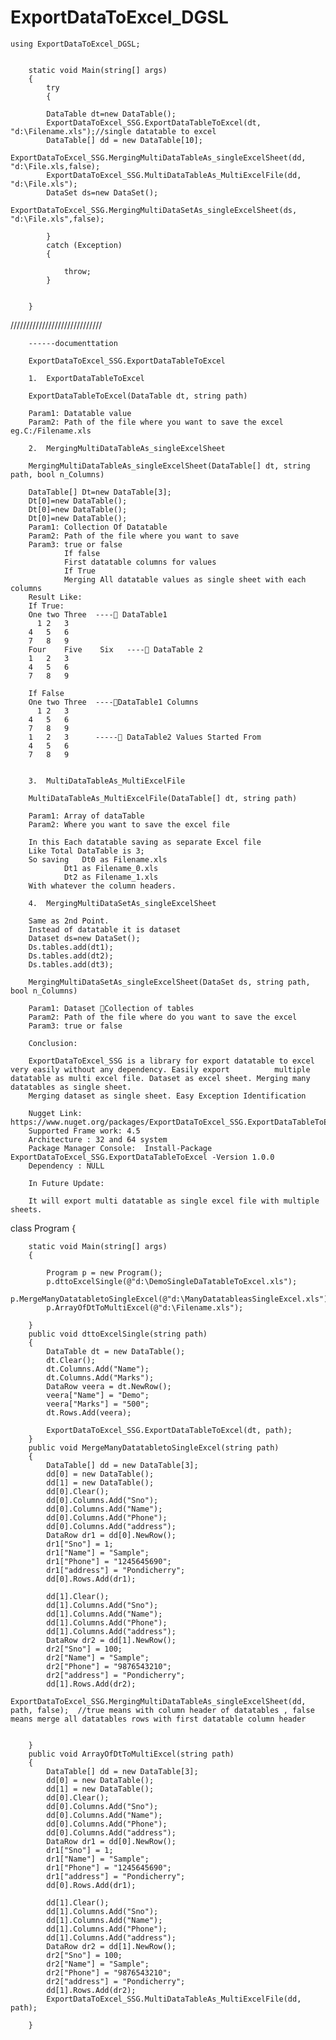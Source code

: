 # ExportDataToExcel_DGSL


	using ExportDataToExcel_DGSL;
	
	
        static void Main(string[] args)
        {
            try
            {
            
            DataTable dt=new DataTable();          
            ExportDataToExcel_SSG.ExportDataTableToExcel(dt, "d:\Filename.xls");//single datatable to excel
            DataTable[] dd = new DataTable[10];
            ExportDataToExcel_SSG.MergingMultiDataTableAs_singleExcelSheet(dd, "d:\File.xls,false);
            ExportDataToExcel_SSG.MultiDataTableAs_MultiExcelFile(dd, "d:\File.xls");           
            DataSet ds=new DataSet();
            ExportDataToExcel_SSG.MergingMultiDataSetAs_singleExcelSheet(ds, "d:\File.xls",false);
           
            }
            catch (Exception)
            {

                throw;
            }
	    
            
        }
/////////////////////////////



		------documenttation

		ExportDataToExcel_SSG.ExportDataTableToExcel

		1.	ExportDataTableToExcel

		ExportDataTableToExcel(DataTable dt, string path)

		Param1: Datatable value
		Param2: Path of the file where you want to save the excel eg.C:/Filename.xls

		2.	MergingMultiDataTableAs_singleExcelSheet

		MergingMultiDataTableAs_singleExcelSheet(DataTable[] dt, string path, bool n_Columns)

		DataTable[] Dt=new DataTable[3];
		Dt[0]=new DataTable();
		Dt[0]=new DataTable();
		Dt[0]=new DataTable();
		Param1: Collection Of Datatable
		Param2: Path of the file where you want to save
		Param3: true or false
				If false
				First datatable columns for values
				If True
				Merging All datatable values as single sheet with each columns     
		Result Like:
		If True:
		One	two	Three  ---- DataTable1
		  1	2	3
		4	5	6
		7	8	9
		Four	Five	Six   ---- DataTable 2
		1	2	3
		4	5	6
		7	8	9

		If False
		One	two	Three  ----DataTable1 Columns
		  1	2	3
		4	5	6
		7	8	9
		1	2	3      ----- DataTable2 Values Started From
		4	5	6
		7	8	9
		

		3.	MultiDataTableAs_MultiExcelFile

		MultiDataTableAs_MultiExcelFile(DataTable[] dt, string path)

		Param1: Array of dataTable
		Param2: Where you want to save the excel file

		In this Each datatable saving as separate Excel file
		Like Total DataTable is 3;
		So saving 	Dt0 as Filename.xls
				Dt1 as Filename_0.xls
				Dt2 as Filename_1.xls
		With whatever the column headers.

		4.	MergingMultiDataSetAs_singleExcelSheet

		Same as 2nd Point.
		Instead of datatable it is dataset
		Dataset ds=new DataSet();
		Ds.tables.add(dt1);
		Ds.tables.add(dt2);
		Ds.tables.add(dt3);

		MergingMultiDataSetAs_singleExcelSheet(DataSet ds, string path, bool n_Columns)

		Param1: Dataset Collection of tables
		Param2: Path of the file where do you want to save the excel
		Param3: true or false

		Conclusion:

		ExportDataToExcel_SSG is a library for export datatable to excel very easily without any dependency. Easily export 			multiple datatable as multi excel file. Dataset as excel sheet. Merging many datatables as single sheet.
		Merging dataset as single sheet. Easy Exception Identification

		Nugget Link:  https://www.nuget.org/packages/ExportDataToExcel_SSG.ExportDataTableToExcel/
		Supported Frame work: 4.5
		Architecture : 32 and 64 system
		Package Manager Console:  Install-Package ExportDataToExcel_SSG.ExportDataTableToExcel -Version 1.0.0
		Dependency : NULL

		In Future Update:

		It will export multi datatable as single excel file with multiple sheets.
		
class Program
    {
        
        static void Main(string[] args)
        {

            Program p = new Program();
            p.dttoExcelSingle(@"d:\DemoSingleDaTatableToExcel.xls");
            p.MergeManyDatatabletoSingleExcel(@"d:\ManyDatatableasSingleExcel.xls");
            p.ArrayOfDtToMultiExcel(@"d:\Filename.xls");

        }
        public void dttoExcelSingle(string path)
        {
            DataTable dt = new DataTable();
            dt.Clear();
            dt.Columns.Add("Name");
            dt.Columns.Add("Marks");
            DataRow veera = dt.NewRow();
            veera["Name"] = "Demo";
            veera["Marks"] = "500";
            dt.Rows.Add(veera);

            ExportDataToExcel_SSG.ExportDataTableToExcel(dt, path);
        }
        public void MergeManyDatatabletoSingleExcel(string path)
        {
            DataTable[] dd = new DataTable[3];
            dd[0] = new DataTable();
            dd[1] = new DataTable();
            dd[0].Clear();
            dd[0].Columns.Add("Sno");
            dd[0].Columns.Add("Name");
            dd[0].Columns.Add("Phone");
            dd[0].Columns.Add("address");
            DataRow dr1 = dd[0].NewRow();
            dr1["Sno"] = 1;
            dr1["Name"] = "Sample";
            dr1["Phone"] = "1245645690";
            dr1["address"] = "Pondicherry";
            dd[0].Rows.Add(dr1);

            dd[1].Clear();
            dd[1].Columns.Add("Sno");
            dd[1].Columns.Add("Name");
            dd[1].Columns.Add("Phone");
            dd[1].Columns.Add("address");
            DataRow dr2 = dd[1].NewRow();
            dr2["Sno"] = 100;
            dr2["Name"] = "Sample";
            dr2["Phone"] = "9876543210";
            dr2["address"] = "Pondicherry";
            dd[1].Rows.Add(dr2);
            ExportDataToExcel_SSG.MergingMultiDataTableAs_singleExcelSheet(dd, path, false);  //true means with column header of datatables , false means merge all datatables rows with first datatable column header

            
        }
        public void ArrayOfDtToMultiExcel(string path)
        {
            DataTable[] dd = new DataTable[3];
            dd[0] = new DataTable();
            dd[1] = new DataTable();
            dd[0].Clear();
            dd[0].Columns.Add("Sno");
            dd[0].Columns.Add("Name");
            dd[0].Columns.Add("Phone");
            dd[0].Columns.Add("address");
            DataRow dr1 = dd[0].NewRow();
            dr1["Sno"] = 1;
            dr1["Name"] = "Sample";
            dr1["Phone"] = "1245645690";
            dr1["address"] = "Pondicherry";
            dd[0].Rows.Add(dr1);

            dd[1].Clear();
            dd[1].Columns.Add("Sno");
            dd[1].Columns.Add("Name");
            dd[1].Columns.Add("Phone");
            dd[1].Columns.Add("address");
            DataRow dr2 = dd[1].NewRow();
            dr2["Sno"] = 100;
            dr2["Name"] = "Sample";
            dr2["Phone"] = "9876543210";
            dr2["address"] = "Pondicherry";
            dd[1].Rows.Add(dr2);
            ExportDataToExcel_SSG.MultiDataTableAs_MultiExcelFile(dd, path);

        }
